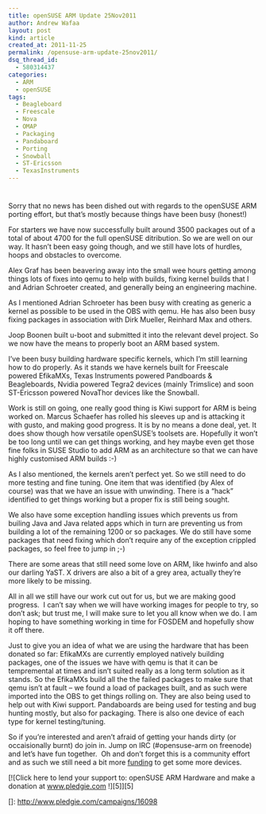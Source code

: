 ```yaml
---
title: openSUSE ARM Update 25Nov2011
author: Andrew Wafaa
layout: post
kind: article
created_at: 2011-11-25
permalink: /opensuse-arm-update-25nov2011/
dsq_thread_id:
  - 580314437
categories:
  - ARM
  - openSUSE
tags:
  - Beagleboard
  - Freescale
  - Nova
  - OMAP
  - Packaging
  - Pandaboard
  - Porting
  - Snowball
  - ST-Ericsson
  - TexasInstruments
---
```

# 

Sorry that no news has been dished out with regards to the openSUSE ARM porting effort, but that’s mostly because things have been busy (honest!)

For starters we have now successfully built around 3500 packages out of a total of about 4700 for the full openSUSE ditribution. So we are well on our way. It hasn’t been easy going though, and we still have lots of hurdles, hoops and obstacles to overcome.

Alex Graf has been beavering away into the small wee hours getting among things lots of fixes into qemu to help with builds, fixing kernel builds that I and Adrian Schroeter created, and generally being an engineering machine.

As I mentioned Adrian Schroeter has been busy with creating as generic a kernel as possible to be used in the OBS with qemu. He has also been busy fixing packages in association with Dirk Mueller, Reinhard Max and others.

Joop Boonen built u-boot and submitted it into the relevant devel project. So we now have the means to properly boot an ARM based system.

I’ve been busy building hardware specific kernels, which I’m still learning how to do properly. As it stands we have kernels built for Freescale powered EfikaMXs, Texas Instruments powered Pandboards & Beagleboards, Nvidia powered Tegra2 devices (mainly Trimslice) and soon ST-Ericsson powered NovaThor devices like the Snowball.

Work is still on going, one really good thing is Kiwi support for ARM is being worked on. Marcus Schaefer has rolled his sleeves up and is attacking it with gusto, and making good progress. It is by no means a done deal, yet. It does show though how versatile openSUSE’s toolsets are. Hopefully it won’t be too long until we can get things working, and hey maybe even get those fine folks in SUSE Studio to add ARM as an architecture so that we can have highly customised ARM builds :-)

As I also mentioned, the kernels aren’t perfect yet. So we still need to do more testing and fine tuning. One item that was identified (by Alex of course) was that we have an issue with unwinding. There is a “hack” identified to get things working but a proper fix is still being sought.

We also have some exception handling issues which prevents us from builing Java and Java related apps which in turn are preventing us from building a lot of the remaining 1200 or so packages. We do still have some packages that need fixing which don’t require any of the exception crippled packages, so feel free to jump in ;-)

There are some areas that still need some love on ARM, like hwinfo and also our darling YaST. X drivers are also a bit of a grey area, actually they’re more likely to be missing.

All in all we still have our work cut out for us, but we are making good progress.  I can’t say when we will have working images for people to try, so don’t ask; but trust me, I will make sure to let you all know when we do. I am hoping to have something working in time for FOSDEM and hopefully show it off there.

Just to give you an idea of what we are using the hardware that has been donated so far: EfikaMXs are currently employed natively building packages, one of the issues we have with qemu is that it can be tempremental at times and isn’t suited really as a long term solution as it stands. So the EfikaMXs build all the the failed packages to make sure that qemu isn’t at fault – we found a load of packages built, and as such were imported into the OBS to get things rolling on. They are also being used to help out with Kiwi support. Pandaboards are being used for testing and bug hunting mostly, but also for packaging. There is also one device of each type for kernel testing/tuning.

So if you’re interested and aren’t afraid of getting your hands dirty (or occaisionally burnt) do join in. Jump on IRC (#opensuse-arm on freenode) and let’s have fun together.  Oh and don’t forget this is a community effort and as such we still need a bit more [funding][3] to get some more devices.

 [3]: http://pledgie.com/campaigns/16098 "openSUSE ARM hardware pledge"

[![Click here to lend your support to: openSUSE ARM Hardware and make a donation at www.pledgie.com !][5]][5]

 []: http://www.pledgie.com/campaigns/16098
